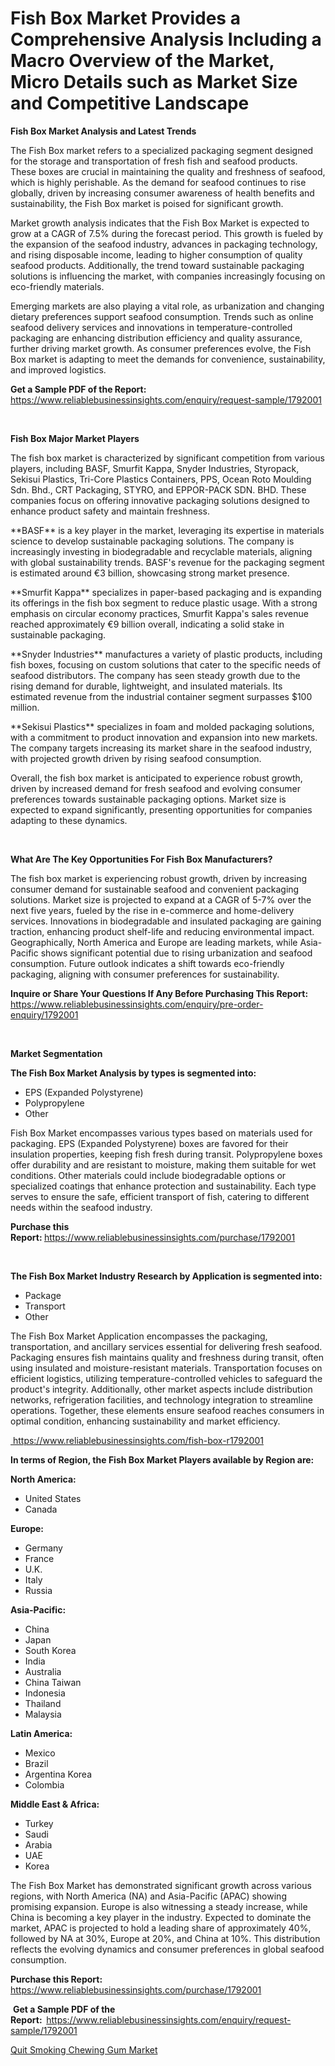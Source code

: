 <p><h1>Fish Box Market Provides a Comprehensive Analysis Including a Macro Overview of the Market, Micro Details such as Market Size and Competitive Landscape</h1></p><p><strong>Fish Box Market Analysis and Latest Trends</strong></p>
<p><p>The Fish Box market refers to a specialized packaging segment designed for the storage and transportation of fresh fish and seafood products. These boxes are crucial in maintaining the quality and freshness of seafood, which is highly perishable. As the demand for seafood continues to rise globally, driven by increasing consumer awareness of health benefits and sustainability, the Fish Box market is poised for significant growth.</p><p>Market growth analysis indicates that the Fish Box Market is expected to grow at a CAGR of 7.5% during the forecast period. This growth is fueled by the expansion of the seafood industry, advances in packaging technology, and rising disposable income, leading to higher consumption of quality seafood products. Additionally, the trend toward sustainable packaging solutions is influencing the market, with companies increasingly focusing on eco-friendly materials.</p><p>Emerging markets are also playing a vital role, as urbanization and changing dietary preferences support seafood consumption. Trends such as online seafood delivery services and innovations in temperature-controlled packaging are enhancing distribution efficiency and quality assurance, further driving market growth. As consumer preferences evolve, the Fish Box market is adapting to meet the demands for convenience, sustainability, and improved logistics.</p></p>
<p><strong>Get a Sample PDF of the Report:&nbsp;</strong> <a href="https://www.reliablebusinessinsights.com/enquiry/request-sample/1792001?utm_campaign=3107&utm_medium=2&utm_source=Github&utm_content=ia&utm_term=05042025&utm_id=fish-box">https://www.reliablebusinessinsights.com/enquiry/request-sample/1792001</a></p>
<p>&nbsp;</p>
<p><strong>Fish Box Major Market Players</strong></p>
<p><p>The fish box market is characterized by significant competition from various players, including BASF, Smurfit Kappa, Snyder Industries, Styropack, Sekisui Plastics, Tri-Core Plastics Containers, PPS, Ocean Roto Moulding Sdn. Bhd., CRT Packaging, STYRO, and EPPOR-PACK SDN. BHD. These companies focus on offering innovative packaging solutions designed to enhance product safety and maintain freshness.</p><p>**BASF** is a key player in the market, leveraging its expertise in materials science to develop sustainable packaging solutions. The company is increasingly investing in biodegradable and recyclable materials, aligning with global sustainability trends. BASF's revenue for the packaging segment is estimated around €3 billion, showcasing strong market presence.</p><p>**Smurfit Kappa** specializes in paper-based packaging and is expanding its offerings in the fish box segment to reduce plastic usage. With a strong emphasis on circular economy practices, Smurfit Kappa's sales revenue reached approximately €9 billion overall, indicating a solid stake in sustainable packaging.</p><p>**Snyder Industries** manufactures a variety of plastic products, including fish boxes, focusing on custom solutions that cater to the specific needs of seafood distributors. The company has seen steady growth due to the rising demand for durable, lightweight, and insulated materials. Its estimated revenue from the industrial container segment surpasses $100 million.</p><p>**Sekisui Plastics** specializes in foam and molded packaging solutions, with a commitment to product innovation and expansion into new markets. The company targets increasing its market share in the seafood industry, with projected growth driven by rising seafood consumption.</p><p>Overall, the fish box market is anticipated to experience robust growth, driven by increased demand for fresh seafood and evolving consumer preferences towards sustainable packaging options. Market size is expected to expand significantly, presenting opportunities for companies adapting to these dynamics.</p></p>
<p>&nbsp;</p>
<p><strong>What Are The Key Opportunities For Fish Box Manufacturers?</strong></p>
<p><p>The fish box market is experiencing robust growth, driven by increasing consumer demand for sustainable seafood and convenient packaging solutions. Market size is projected to expand at a CAGR of 5-7% over the next five years, fueled by the rise in e-commerce and home-delivery services. Innovations in biodegradable and insulated packaging are gaining traction, enhancing product shelf-life and reducing environmental impact. Geographically, North America and Europe are leading markets, while Asia-Pacific shows significant potential due to rising urbanization and seafood consumption. Future outlook indicates a shift towards eco-friendly packaging, aligning with consumer preferences for sustainability.</p></p>
<p><strong>Inquire or Share Your Questions If Any Before Purchasing This Report:</strong> <a href="https://www.reliablebusinessinsights.com/enquiry/pre-order-enquiry/1792001?utm_campaign=3107&utm_medium=2&utm_source=Github&utm_content=ia&utm_term=05042025&utm_id=fish-box">https://www.reliablebusinessinsights.com/enquiry/pre-order-enquiry/1792001</a></p>
<p>&nbsp;</p>
<p><strong>Market Segmentation</strong></p>
<p><strong>The Fish Box Market Analysis by types is segmented into:</strong></p>
<p><ul><li>EPS (Expanded Polystyrene)</li><li>Polypropylene</li><li>Other</li></ul></p>
<p><p>Fish Box Market encompasses various types based on materials used for packaging. EPS (Expanded Polystyrene) boxes are favored for their insulation properties, keeping fish fresh during transit. Polypropylene boxes offer durability and are resistant to moisture, making them suitable for wet conditions. Other materials could include biodegradable options or specialized coatings that enhance protection and sustainability. Each type serves to ensure the safe, efficient transport of fish, catering to different needs within the seafood industry.</p></p>
<p><strong>Purchase this Report:&nbsp;</strong><a href="https://www.reliablebusinessinsights.com/purchase/1792001?utm_campaign=3107&utm_medium=2&utm_source=Github&utm_content=ia&utm_term=05042025&utm_id=fish-box">https://www.reliablebusinessinsights.com/purchase/1792001</a></p>
<p>&nbsp;</p>
<p><strong>The Fish Box Market Industry Research by Application is segmented into:</strong></p>
<p><ul><li>Package</li><li>Transport</li><li>Other</li></ul></p>
<p><p>The Fish Box Market Application encompasses the packaging, transportation, and ancillary services essential for delivering fresh seafood. Packaging ensures fish maintains quality and freshness during transit, often using insulated and moisture-resistant materials. Transportation focuses on efficient logistics, utilizing temperature-controlled vehicles to safeguard the product's integrity. Additionally, other market aspects include distribution networks, refrigeration facilities, and technology integration to streamline operations. Together, these elements ensure seafood reaches consumers in optimal condition, enhancing sustainability and market efficiency.</p></p>
<p><a href="https://www.reliablebusinessinsights.com/fish-box-r1792001?utm_campaign=3107&utm_medium=2&utm_source=Github&utm_content=ia&utm_term=05042025&utm_id=fish-box">&nbsp;https://www.reliablebusinessinsights.com/fish-box-r1792001</a></p>
<p><strong>In terms of Region, the Fish Box Market Players available by Region are:</strong></p>
<p>
    <p> <strong> North America: </strong>
        <ul>
            <li>United States</li>
            <li>Canada</li>
        </ul>
        </p> 
    <p> <strong> Europe: </strong>
        <ul>
            <li>Germany</li>
            <li>France</li>
            <li>U.K.</li>
            <li>Italy</li>
            <li>Russia</li>
        </ul>
        </p> 
    <p> <strong> Asia-Pacific: </strong>
        <ul>
            <li>China</li>
            <li>Japan</li>
            <li>South Korea</li>
            <li>India</li>
            <li>Australia</li>
            <li>China Taiwan</li>
            <li>Indonesia</li>
            <li>Thailand</li>
            <li>Malaysia</li>
        </ul>
        </p> 
    <p> <strong> Latin America: </strong>
        <ul>
            <li>Mexico</li>
            <li>Brazil</li>
            <li>Argentina Korea</li>
            <li>Colombia</li>
        </ul>
        </p> 
    <p> <strong> Middle East & Africa: </strong>
        <ul>
            <li>Turkey</li>
            <li>Saudi</li>
            <li>Arabia</li>
            <li>UAE</li>
            <li>Korea</li>
        </ul>
    </p>
    </p>
<p><p>The Fish Box Market has demonstrated significant growth across various regions, with North America (NA) and Asia-Pacific (APAC) showing promising expansion. Europe is also witnessing a steady increase, while China is becoming a key player in the industry. Expected to dominate the market, APAC is projected to hold a leading share of approximately 40%, followed by NA at 30%, Europe at 20%, and China at 10%. This distribution reflects the evolving dynamics and consumer preferences in global seafood consumption.</p></p>
<p><strong>Purchase this Report: </strong><a href="https://www.reliablebusinessinsights.com/purchase/1792001?utm_campaign=3107&utm_medium=2&utm_source=Github&utm_content=ia&utm_term=05042025&utm_id=fish-box">https://www.reliablebusinessinsights.com/purchase/1792001</a></p>
<p>&nbsp;<strong>Get a Sample PDF of the Report:&nbsp;&nbsp;</strong><a href="https://www.reliablebusinessinsights.com/enquiry/request-sample/1792001?utm_campaign=3107&utm_medium=2&utm_source=Github&utm_content=ia&utm_term=05042025&utm_id=fish-box">https://www.reliablebusinessinsights.com/enquiry/request-sample/1792001</a></p>
<p><strong></strong></p>
<p><p><a href="https://github.com/daphnyvashdi/Market-Research-Report-List-1/blob/main/quit-smoking-chewing-gum-market.md?utm_campaign=3107&utm_medium=2&utm_source=Github&utm_content=ia&utm_term=05042025&utm_id=fish-box">Quit Smoking Chewing Gum Market</a></p></p>